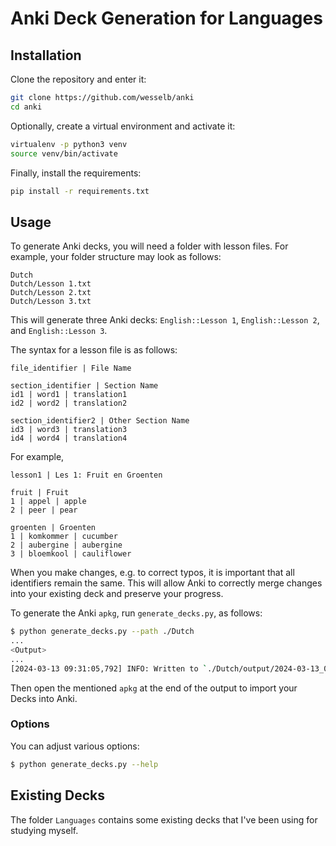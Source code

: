 # Anki Deck Generation for Languages

## Installation

Clone the repository and enter it:

```bash
git clone https://github.com/wesselb/anki
cd anki
```

Optionally, create a virtual environment and activate it:

```bash
virtualenv -p python3 venv
source venv/bin/activate
```

Finally, install the requirements:

```bash
pip install -r requirements.txt
```

## Usage

To generate Anki decks, you will need a folder with lesson files. For example, your folder structure may look as follows:

```
Dutch
Dutch/Lesson 1.txt
Dutch/Lesson 2.txt
Dutch/Lesson 3.txt
```

This will generate three Anki decks: `English::Lesson 1`, `English::Lesson 2`, and `English::Lesson 3`.

The syntax for a lesson file is as follows:
```
file_identifier | File Name

section_identifier | Section Name
id1 | word1 | translation1
id2 | word2 | translation2

section_identifier2 | Other Section Name
id3 | word3 | translation3
id4 | word4 | translation4
```

For example,
```
lesson1 | Les 1: Fruit en Groenten

fruit | Fruit
1 | appel | apple
2 | peer | pear

groenten | Groenten
1 | komkommer | cucumber
2 | aubergine | aubergine
3 | bloemkool | cauliflower
```

When you make changes, e.g. to correct typos, it is important that all identifiers remain the same. This will allow Anki to correctly merge changes into your existing deck and preserve your progress.

To generate the Anki `apkg`, run `generate_decks.py`, as follows:

```bash
$ python generate_decks.py --path ./Dutch
...
<Output>
...
[2024-03-13 09:31:05,792] INFO: Written to `./Dutch/output/2024-03-13_09-31-05/croatian.apkg`.
```

Then open the mentioned `apkg` at the end of the output to import your Decks into Anki.

### Options

You can adjust various options:

```bash
$ python generate_decks.py --help
```

## Existing Decks

The folder `Languages` contains some existing decks that I've been using for studying myself.
